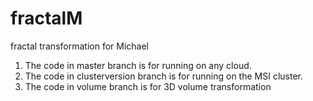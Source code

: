 fractalM
========

fractal transformation for Michael

1. The code in master branch is for running on any cloud.
2. The code in clusterversion branch is for running on the MSI cluster.
3. The code in volume branch is for 3D volume transformation
